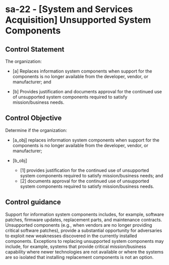 # sa-22 - \[System and Services Acquisition\] Unsupported System Components

## Control Statement

The organization:

- \[a\] Replaces information system components when support for the components is no longer available from the developer, vendor, or manufacturer; and

- \[b\] Provides justification and documents approval for the continued use of unsupported system components required to satisfy mission/business needs.

## Control Objective

Determine if the organization:

- \[a_obj\] replaces information system components when support for the components is no longer available from the developer, vendor, or manufacturer;

- \[b_obj\]

  - \[1\] provides justification for the continued use of unsupported system components required to satisfy mission/business needs; and
  - \[2\] documents approval for the continued use of unsupported system components required to satisfy mission/business needs.

## Control guidance

Support for information system components includes, for example, software patches, firmware updates, replacement parts, and maintenance contracts. Unsupported components (e.g., when vendors are no longer providing critical software patches), provide a substantial opportunity for adversaries to exploit new weaknesses discovered in the currently installed components. Exceptions to replacing unsupported system components may include, for example, systems that provide critical mission/business capability where newer technologies are not available or where the systems are so isolated that installing replacement components is not an option.
